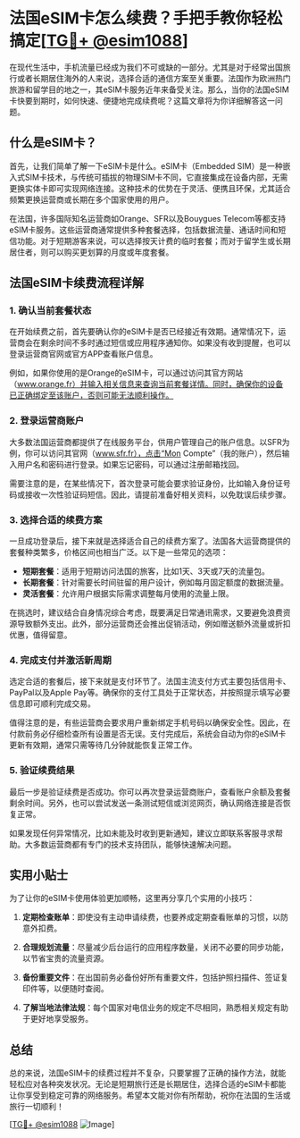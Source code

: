 # 法国eSIM卡怎么续费？手把手教你轻松搞定[[TG💪+ @esim1088](https://t.me/s/esim1088)]

在现代生活中，手机流量已经成为我们不可或缺的一部分。尤其是对于经常出国旅行或者长期居住海外的人来说，选择合适的通信方案至关重要。法国作为欧洲热门旅游和留学目的地之一，其eSIM卡服务近年来备受关注。那么，当你的法国eSIM卡快要到期时，如何快速、便捷地完成续费呢？这篇文章将为你详细解答这一问题。

## 什么是eSIM卡？

首先，让我们简单了解一下eSIM卡是什么。eSIM卡（Embedded SIM）是一种嵌入式SIM卡技术，与传统可插拔的物理SIM卡不同，它直接集成在设备内部，无需更换实体卡即可实现网络连接。这种技术的优势在于灵活、便携且环保，尤其适合频繁更换运营商或长期在多个国家使用的用户。

在法国，许多国际知名运营商如Orange、SFR以及Bouygues Telecom等都支持eSIM卡服务。这些运营商通常提供多种套餐选择，包括数据流量、通话时间和短信功能。对于短期游客来说，可以选择按天计费的临时套餐；而对于留学生或长期居住者，则可以购买更划算的月度或年度套餐。

## 法国eSIM卡续费流程详解

### 1. 确认当前套餐状态

在开始续费之前，首先要确认你的eSIM卡是否已经接近有效期。通常情况下，运营商会在剩余时间不多时通过短信或应用程序通知你。如果没有收到提醒，也可以登录运营商官网或官方APP查看账户信息。

例如，如果你使用的是Orange的eSIM卡，可以通过访问其官方网站（www.orange.fr）并输入相关信息来查询当前套餐详情。同时，确保你的设备已正确绑定至该账户，否则可能无法顺利操作。

### 2. 登录运营商账户

大多数法国运营商都提供了在线服务平台，供用户管理自己的账户信息。以SFR为例，你可以访问其官网（www.sfr.fr），点击“Mon Compte”（我的账户），然后输入用户名和密码进行登录。如果忘记密码，可以通过注册邮箱找回。

需要注意的是，在某些情况下，首次登录可能会要求验证身份，比如输入身份证号码或接收一次性验证码短信。因此，请提前准备好相关资料，以免耽误后续步骤。

### 3. 选择合适的续费方案

一旦成功登录后，接下来就是选择适合自己的续费方案了。法国各大运营商提供的套餐种类繁多，价格区间也相当广泛。以下是一些常见的选项：

- **短期套餐**：适用于短期访问法国的旅客，比如1天、3天或7天的流量包。
- **长期套餐**：针对需要长时间驻留的用户设计，例如每月固定额度的数据流量。
- **灵活套餐**：允许用户根据实际需求调整每月使用的流量上限。

在挑选时，建议结合自身情况综合考虑，既要满足日常通讯需求，又要避免浪费资源导致额外支出。此外，部分运营商还会推出促销活动，例如赠送额外流量或折扣优惠，值得留意。

### 4. 完成支付并激活新周期

选定合适的套餐后，接下来就是支付环节了。法国主流支付方式主要包括信用卡、PayPal以及Apple Pay等。确保你的支付工具处于正常状态，并按照提示填写必要信息即可顺利完成交易。

值得注意的是，有些运营商会要求用户重新绑定手机号码以确保安全性。因此，在付款前务必仔细检查所有设置是否无误。支付完成后，系统会自动为你的eSIM卡更新有效期，通常只需等待几分钟就能恢复正常工作。

### 5. 验证续费结果

最后一步是验证续费是否成功。你可以再次登录运营商账户，查看账户余额及套餐剩余时间。另外，也可以尝试发送一条测试短信或浏览网页，确认网络连接是否恢复正常。

如果发现任何异常情况，比如未能及时收到更新通知，建议立即联系客服寻求帮助。大多数运营商都有专门的技术支持团队，能够快速解决问题。

## 实用小贴士

为了让你的eSIM卡使用体验更加顺畅，这里再分享几个实用的小技巧：

1. **定期检查账单**：即使没有主动申请续费，也要养成定期查看账单的习惯，以防意外扣费。
   
2. **合理规划流量**：尽量减少后台运行的应用程序数量，关闭不必要的同步功能，以节省宝贵的流量资源。

3. **备份重要文件**：在出国前务必备份好所有重要文件，包括护照扫描件、签证复印件等，以便随时查阅。

4. **了解当地法律法规**：每个国家对电信业务的规定不尽相同，熟悉相关规定有助于更好地享受服务。

## 总结

总的来说，法国eSIM卡的续费过程并不复杂，只要掌握了正确的操作方法，就能轻松应对各种突发状况。无论是短期旅行还是长期居住，选择合适的eSIM卡都能让你享受到稳定可靠的网络服务。希望本文能对你有所帮助，祝你在法国的生活或旅行一切顺利！

[[TG💪+ @esim1088](https://t.me/s/esim1088) ![Image](https://i.postimg.cc/4NQfJmqS/Snipaste-2025-05-13-00-14-12.png)]